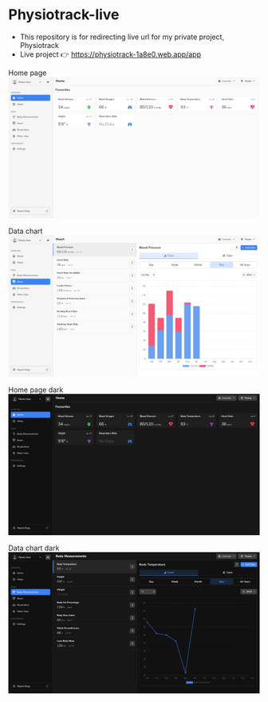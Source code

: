 # Physiotrack-live

- This repository is for redirecting live url for my private project, Physiotrack 
- Live project 👉 https://physiotrack-1a8e0.web.app/app

Home page 
![Home page](https://github.com/YakuBrangJa/Physiotrack-live/blob/main/screenshots/home_light.jpeg?raw=true)

Data chart
![Data chart](https://github.com/YakuBrangJa/Physiotrack-live/blob/main/screenshots/data_chart_light.jpeg?raw=true)

Home page dark
![Home page](https://github.com/YakuBrangJa/Physiotrack-live/blob/main/screenshots/home_dark.jpeg?raw=true)

Data chart dark
![Data chart](https://github.com/YakuBrangJa/Physiotrack-live/blob/main/screenshots/data_chart_dark.jpeg?raw=true)
